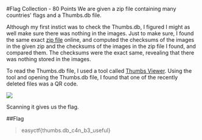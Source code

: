 #Flag Collection - 80 Points
We are given a zip file containing many countries' flags and a Thumbs.db file. 

Although my first instict was to check the Thumbs.db, I figured I might as well make sure there was nothing in the images. Just to make sure, I found the same exact [zip file](http://flags.fmcdn.net/data/flags-normal.zip) online, and computed the checksums of the images in the given zip and the checksums of the images in the zip file I found, and compared them. The checksums were the exact same, revealing that there was nothing stored in the images.

To read the Thumbs.db file, I used a tool called [Thumbs Viewer](https://thumbsviewer.github.io/). Using the tool and opening the Thumbs.db file, I found that one of the recently deleted files was a QR code.

![](https://github.com/VoidMercy/EasyCTF-Writeups-2017/blob/master/forensics/Flag%20Collection/qrcode.png)

Scanning it gives us the flag.

##Flag
>easyctf{thumbs.db_c4n_b3_useful}

